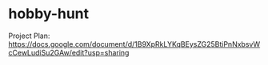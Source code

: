 # hobby-hunt

Project Plan: https://docs.google.com/document/d/1B9XpRkLYKqBEysZG25BtiPnNxbsvWcCewLudiSu2GAw/edit?usp=sharing
